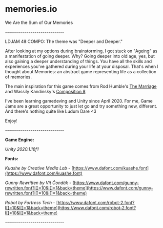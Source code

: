 # memories.io
We Are the Sum of Our Memories


\------------------------------



LDJAM 48 COMPO: The theme was "Deeper and Deeper."

After looking at my options during brainstorming, I got stuck on "Ageing" as a manifestation of going deeper. Why? Going deeper into old age, yes, but also gaining a deeper understanding of things. You have all the skills and experiences you've gathered during your life at your disposal. That's when I thought about Memories: an abstract game representing life as a collection of memories.

The main inspiration for this game comes from Rod Humble's [The Marriage](http://rodvik.com/rodgames/marriage.html) and Wassily Kandinsky's [Composition 8](https://www.google.com/search?q=wassily+kandinsky%27s+composition+8&safe=strict&sxsrf=ALeKk02oVeYk8lPF4QfLlfucMtgWJu0e3w:1619393314535&source=lnms&tbm=isch&sa=X&ved=2ahUKEwimrY6axprwAhXMPsAKHRaSA38Q_AUoAXoECAEQAw&biw=1536&bih=792#imgrc=Qc4NoX6PxjX11M)

I've been learning gamedeving and Unity since April 2020. For me, Game Jams are a great opportunity to just let go and try something new, different. And there's nothing quite like Ludum Dare <3

Enjoy!



\------------------------------





**Game Engine:**

*Unity 2020.1.16f1*



**Fonts:**

*Kuashe by Creative Media Lab* - [https://www.dafont.com/kuashe.font](https://www.dafont.com/kuashe.font)

*Gunny Rewritten by Vít Čondák* - [https://www.dafont.com/gunny-rewritten.font?l[]=10&l[]=1&back=theme](https://www.dafont.com/gunny-rewritten.font?l[]=10&l[]=1&back=theme)

*Robot by Fortress Tech* - [https://www.dafont.com/robot-2.font?l[]=10&l[]=1&back=theme](https://www.dafont.com/robot-2.font?l[]=10&l[]=1&back=theme)




\------------------------------
